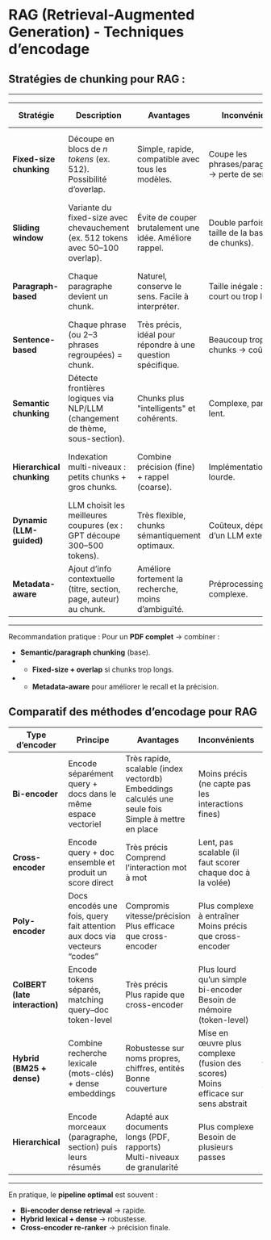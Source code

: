 # **RAG** (Retrieval-Augmented Generation) - Techniques d’encodage

## **Stratégies de chunking** pour RAG :

---

| **Stratégie**             | **Description**                                                                 | **Avantages**                                             | **Inconvénients**                                   | **Cas d’usage recommandé**                                             |
| ------------------------- | ------------------------------------------------------------------------------- | ----------------------------------------------------------- | ----------------------------------------------------- | ---------------------------------------------------------------------- |
| **Fixed-size chunking**   | Découpe en blocs de *n tokens* (ex. 512). Possibilité d’overlap.                | Simple, rapide, compatible avec tous les modèles.           | Coupe les phrases/paragraphes → perte de sens.        | Docs techniques, manuels longs, quand la cohérence locale importe peu. |
| **Sliding window**        | Variante du fixed-size avec chevauchement (ex. 512 tokens avec 50–100 overlap). | Évite de couper brutalement une idée. Améliore rappel.      | Double parfois la taille de la base (plus de chunks). | FAQ, dialogues, contextes narratifs.                                   |
| **Paragraph-based**       | Chaque paragraphe devient un chunk.                                             | Naturel, conserve le sens. Facile à interpréter.            | Taille inégale : trop court ou trop long.             | Articles, rapports, documentation avec mise en page claire.            |
| **Sentence-based**        | Chaque phrase (ou 2–3 phrases regroupées) = chunk.                              | Très précis, idéal pour répondre à une question spécifique. | Beaucoup trop de chunks → coûteux.                    | QA fine-grained, extraction de faits précis.                           |
| **Semantic chunking**     | Détecte frontières logiques via NLP/LLM (changement de thème, sous-section).    | Chunks plus "intelligents" et cohérents.                    | Complexe, parfois lent.                               | Articles académiques, rapports, thèses, docs complexes.                |
| **Hierarchical chunking** | Indexation multi-niveaux : petits chunks + gros chunks.                         | Combine précision (fine) + rappel (coarse).                 | Implémentation plus lourde.                           | Grands PDF (livres, rapports annuels), bases mixtes.                   |
| **Dynamic (LLM-guided)**  | LLM choisit les meilleures coupures (ex : GPT découpe 300–500 tokens).          | Très flexible, chunks sémantiquement optimaux.              | Coûteux, dépend d’un LLM externe.                     | Données hétérogènes, documents mal structurés.                         |
| **Metadata-aware**        | Ajout d’info contextuelle (titre, section, page, auteur) au chunk.              | Améliore fortement la recherche, moins d’ambiguïté.         | Préprocessing plus complexe.                          | Recherche juridique, médicale, réglementaire, catalogues.              |

---

Recommandation pratique :
Pour un **PDF complet** → combiner :

* **Semantic/paragraph chunking** (base).
* * **Fixed-size + overlap** si chunks trop longs.
* * **Metadata-aware** pour améliorer le recall et la précision.



## Comparatif des méthodes d’encodage pour RAG

| Type d’encoder                 | Principe                                                                  | Avantages                                                                                                       | Inconvénients                                                                         | Cas d’usage                                     |
| ------------------------------ | ------------------------------------------------------------------------- | ---------------------------------------------------------------------------------------------------------------- | -------------------------------------------------------------------------------------- | ----------------------------------------------- |
| **Bi-encoder**                 | Encode séparément query + docs dans le même espace vectoriel              |  Très rapide, scalable (index vectordb)<br> Embeddings calculés une seule fois<br> Simple à mettre en place |  Moins précis (ne capte pas les interactions fines)                                  | Retrieval initial sur gros corpus               |
| **Cross-encoder**              | Encode query + doc ensemble et produit un score direct                    |  Très précis<br> Comprend l’interaction mot à mot                                                            |  Lent, pas scalable (il faut scorer chaque doc à la volée)                           | Re-ranking d’un top-k (ex. 50 → 5)              |
| **Poly-encoder**               | Docs encodés une fois, query fait attention aux docs via vecteurs “codes” |  Compromis vitesse/précision<br> Plus efficace que cross-encoder                                             |  Plus complexe à entraîner<br>Moins précis que cross-encoder                         | Chatbots, retrieval conversationnel             |
| **ColBERT (late interaction)** | Encode tokens séparés, matching query–doc token-level                     |  Très précis<br> Plus rapide que cross-encoder                                                                |  Plus lourd qu’un simple bi-encoder<br>Besoin de mémoire (token-level)               | Dense passage retrieval (DPR), recherche fine   |
| **Hybrid (BM25 + dense)**      | Combine recherche lexicale (mots-clés) + dense embeddings                 |  Robustesse sur noms propres, chiffres, entités<br> Bonne couverture                                         |  Mise en œuvre plus complexe (fusion des scores)<br>Moins efficace sur sens abstrait | Recherche juridique, médicale, bases techniques |
| **Hierarchical**               | Encode morceaux (paragraphe, section) puis leurs résumés                  |  Adapté aux documents longs (PDF, rapports)<br> Multi-niveaux de granularité                                 |  Plus complexe<br>Besoin de plusieurs passes                                         | RAG sur PDF, livres, rapports longs             |

---

En pratique, le **pipeline optimal** est souvent :

* **Bi-encoder dense retrieval** → rapide.
* **Hybrid lexical + dense** → robustesse.
* **Cross-encoder re-ranker** → précision finale.